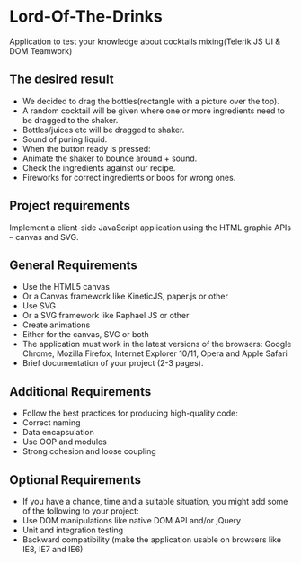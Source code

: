 # Lord-Of-The-Drinks
Application to test your knowledge about cocktails mixing(Telerik JS UI &amp; DOM Teamwork)

## The desired result

* We decided to drag the bottles(rectangle with a picture over the top). 
* A random cocktail will be given where one or more ingredients need to be dragged to the shaker.
* Bottles/juices etc will be dragged to shaker. 
* Sound of puring liquid.
* When the button ready is pressed:
* Animate the shaker to bounce around + sound.
* Check the ingredients against our recipe.
* Fireworks for correct ingredients or boos for wrong ones.

## Project requirements

Implement a client-side JavaScript application using the HTML graphic APIs – canvas and SVG.

## General Requirements

* Use the HTML5 canvas
* Or a Canvas framework like KineticJS, paper.js or other
* Use SVG
* Or a SVG framework like Raphael JS or other
* Create animations
* Either for the canvas, SVG or both
* The application must work in the latest versions of the browsers: Google Chrome, Mozilla Firefox, Internet Explorer 10/11, Opera and Apple Safari
* Brief documentation of your project (2-3 pages).

## Additional Requirements

* Follow the best practices for producing high-quality code:
* Correct naming
* Data encapsulation
* Use OOP and modules
* Strong cohesion and loose coupling

## Optional Requirements

* If you have a chance, time and a suitable situation, you might add some of the following to your project:
* Use DOM manipulations like native DOM API and/or jQuery
* Unit and integration testing
* Backward compatibility (make the application usable on browsers like IE8, IE7 and IE6)
